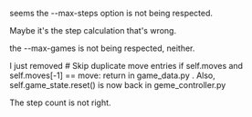 seems the --max-steps option is not being respected.

Maybe it's the step calculation that's wrong.

the --max-games is not being respected, neither.




I just removed # Skip duplicate move entries
if self.moves and self.moves[-1] == move:
    return   in game_data.py . Also, self.game_state.reset() is now back in geme_controller.py 


The step count is not right.

